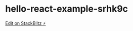 # hello-react-example-srhk9c

[Edit on StackBlitz ⚡️](https://stackblitz.com/edit/hello-react-example-srhk9c)